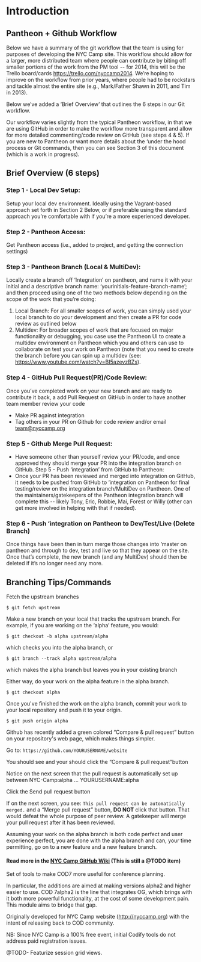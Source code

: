 Introduction
============

Pantheon + Github Workflow
-------------------------------------

Below we have a summary of the git workflow that the team is using for purposes of developing the NYC Camp site. This workflow should allow for a larger, more distributed team where people can contribute by biting off smaller portions of the work from the PM tool -- for 2014, this will be the Trello board/cards https://trello.com/nyccamp2014. We’re hoping to improve on the workflow from prior years, where people had to be rockstars and tackle almost the entire site (e.g., Mark/Father Shawn in 2011, and Tim in 2013).

Below we’ve added a ‘Brief Overview’ that outlines the 6 steps in our Git workflow. 

Our workflow varies slightly from the typical Pantheon workflow, in that we are using GitHub in order to make the workflow more transparent and allow for more detailed commenting/code review on GitHub (see steps 4 & 5). If you are new to Pantheon or want more details about the ‘under the hood process or Git commands, then you can see Section 3 of this document (which is a work in progress). 
 
Brief Overview (6 steps)
-------------------------------

### Step 1 - Local Dev Setup:
Setup your local dev environment. Ideally using the Vagrant-based approach set forth in Section 2 Below, or if preferable using the standard approach you’re comfortable with if you’re a more experienced developer.

### Step 2 - Pantheon Access:
Get Pantheon access  (i.e., added to project, and getting the connection settings)


### Step 3 - Pantheon Branch (Local & MultiDev):
Locally create a branch off ‘Integration’ on pantheon, and name it with your initial and a descriptive branch name: ‘yourinitials-feature-branch-name’; and then proceed using one of the two methods below depending on the scope of the work that you’re doing:
   1. Local Branch: For all smaller scopes of work, you can simply used your local branch to do your development and then create a PR for code review as outlined below
   2. Multidev: For broader scopes of work that are focused on major functionality or debugging, you case use the Pantheon UI to create a multidev environment on Pantheon which you and others can use to collaborate on test your work on Pantheon (note that you need to create the branch before you can spin up a multidev (see: https://www.youtube.com/watch?v=BI5azevzBZs).


### Step 4 - GitHub Pull Request(PR)/Code Review:
Once you’ve completed work on your new branch and are ready to contribute it back, a add Pull Request on GitHub in order to have another team member review your code
* Make PR against integration
* Tag others in your PR on Github for code review and/or email team@nyccamp.org


### Step 5 - Github Merge Pull Request:
* Have someone other than yourself review your PR/code, and once approved they should merge your PR into the integration branch on GitHub.
Step 5 - Push ‘integration’ from GitHub to Pantheon: 
* Once your PR has been reviewed and merged into integration on GitHub, it needs to be pushed from GitHub to ‘integration on Pantheon for final testing/review on the integration branch/MultiDev on Pantheon. One of the maintainers/gatekeepers of the Pantheon integration branch will complete this -- likely Tony, Eric, Robbie, Mai,  Forest or Willy (other can get more involved in helping with that if needed).

### Step 6 - Push ‘integration on Pantheon to Dev/Test/Live (Delete Branch)
Once things have been then in turn merge those changes into ‘master on pantheon and through to dev, test and live so that they appear on the site. Once that’s complete, the new branch (and any MultiDev) should then be deleted if it’s no longer need any more.

Branching Tips/Commands
--------------------------------

Fetch the upstream branches

    $ git fetch upstream

Make a new branch on your local that tracks the upstream branch. For example, if you are working on the ‘alpha’ feature, you would:

	$ git checkout -b alpha upstream/alpha

which checks you into the alpha branch, or

	$ git branch --track alpha upstream/alpha 

which makes the alpha branch but leaves you in your existing branch


Either way, do your work on the alpha feature in the alpha branch.

	$ git checkout alpha

Once you've finished the work on the alpha branch, commit your work to your local repository and push it to your origin.

	$ git push origin alpha

Github has recently added a green colored “Compare & pull request” button on your repository's web page, which makes things simpler.

Go to: `https://github.com/YOURUSERNAME/website`

You should see and your should click the “Compare & pull request”button

Notice on the next screen that the pull request is automatically set up between NYC-Camp:alpha ... YOURUSERNAME:alpha

Click the Send pull request button

If on the next screen, you see: `This pull request can be automatically merged.` and a “Merge pull request” button, **DO NOT** click that button. That would defeat the whole purpose of peer review. A gatekeeper will merge your pull request after it has been reviewed.

Assuming your work on the alpha branch is both code perfect and user experience perfect, you are done with the alpha branch and can, your time permitting, go on to a new feature and a new feature branch.

#### Read more in the [NYC Camp GitHub Wiki] (This is still a @TODO item)

[NYC Camp GitHub Wiki]:https://github.com/jmarkel/nyccamp2014/wiki


Set of tools to make COD7 more useful for conference planning.

In particular, the additions are aimed at making versions alpha2 and higher easier to use. COD 7alpha2 is the line that integrates OG, which brings with it both more powerful functionality, at the cost of some development pain. This module aims to bridge that gap.

Originally developed for NYC Camp website (http://nyccamp.org) with the intent of releasing back to COD community.

NB: Since NYC Camp is a 100% free event, initial Codify tools do not address paid registration issues. 

@TODO- Featurize session grid views. 

